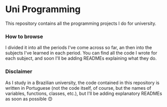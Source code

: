 # Uni Programming
This repository contains all the programming projects I do for university.

### How to browse
I divided it into all the periods I've come across so far, an then into the subjects I've learned in each period. You can find all the code I wrote for each subject, and soon I'll be adding READMEs explaining what they do.

### Disclaimer
As I study in a Brazilian university, the code contained in this repository is written in Portuguese (not the code itself, of course, but the names of variables, functions, classes, etc.), but I'll be adding explanatory READMEs as soon as possible 😊
